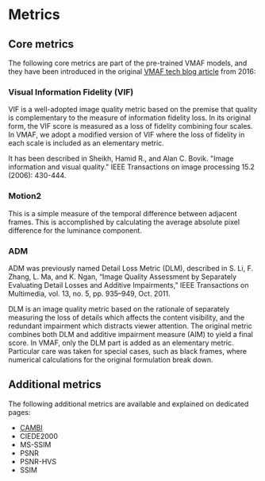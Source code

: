 # Metrics

## Core metrics

The following core metrics are part of the pre-trained VMAF models, and they have been introduced in the original [VMAF tech blog article](https://netflixtechblog.com/toward-a-practical-perceptual-video-quality-metric-653f208b9652) from 2016:

### Visual Information Fidelity (VIF)

VIF is a well-adopted image quality metric based on the premise that quality is complementary to the measure of information fidelity loss. In its original form, the VIF score is measured as a loss of fidelity combining four scales. In VMAF, we adopt a modified version of VIF where the loss of fidelity in each scale is included as an elementary metric.

It has been described in Sheikh, Hamid R., and Alan C. Bovik. "Image information and visual quality." IEEE Transactions on image processing 15.2 (2006): 430-444.

### Motion2

This is a simple measure of the temporal difference between adjacent frames. This is accomplished by calculating the average absolute pixel difference for the luminance component.

### ADM

ADM was previously named Detail Loss Metric (DLM), described in S. Li, F. Zhang, L. Ma, and K. Ngan, “Image Quality Assessment by Separately Evaluating Detail Losses and Additive Impairments,” IEEE Transactions on Multimedia, vol. 13, no. 5, pp. 935–949, Oct. 2011.

DLM is an image quality metric based on the rationale of separately measuring the loss of details which affects the content visibility, and the redundant impairment which distracts viewer attention. The original metric combines both DLM and additive impairment measure (AIM) to yield a final score. In VMAF, only the DLM part is added as an elementary metric. Particular care was taken for special cases, such as black frames, where numerical calculations for the original formulation break down.

## Additional metrics

The following additional metrics are available and explained on dedicated pages:

- [CAMBI](cambi.md)
- CIEDE2000
- MS-SSIM
- PSNR
- PSNR-HVS
- SSIM
